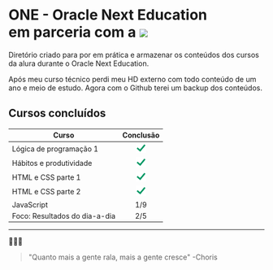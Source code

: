 # ONE - Oracle Next Education <div> em parceria com a <img src="https://cursos.alura.com.br/assets/images/logos/logo-alura.svg" width="50"></div>

Diretório criado para por em prática e armazenar os conteúdos dos cursos da alura durante o Oracle Next Education.

Após meu curso técnico perdi meu HD externo com todo conteúdo de um ano e meio de estudo. Agora com o Github terei um backup dos conteúdos.

## Cursos concluídos 

| **Curso**                   | **Conclusão** |
|-------------------------|:--------------:|
| Lógica de programação 1       | ![check](img/check.png)|
| Hábitos e produtividade       | ![check](img/check.png)|
| HTML e CSS parte 1            | ![check](img/check.png)|
| HTML e CSS parte 2            | ![check](img/check.png)|
| JavaScript                    | 1/9                    |
| Foco: Resultados do dia-a-dia | 2/5                    |



___
🥚🥓🍳

> "Quanto mais a gente rala, mais a gente cresce" -Choris